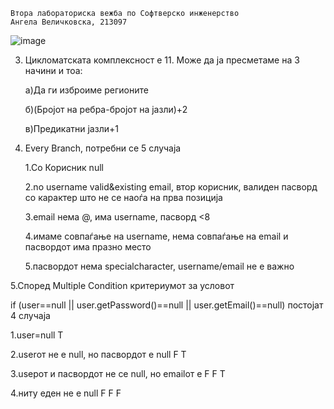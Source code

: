     Втора лабораториска вежба по Софтверско инженерство
    Ангела Величковска, 213097



 ![image](https://github.com/angelavelichkovska/SI_2023_lab2_213097/assets/129554338/4b5ae254-f3b4-4dfc-bc94-5051c08a3f90)




3. Цикломатската комплексност е 11. Може да ја пресметаме на 3 начини и тоа:

   а)Да ги изброиме регионите

   б)(Бројот на ребра-бројот на јазли)+2  

   в)Предикатни јазли+1 
   
   
   
   
4. Every Branch, потребни се 5 случаја

    1.Со Корисник null
    
    2.no username valid&existing email, втор корисник, валиден пасворд со карактер што не се наоѓа на прва позиција
    
    3.email нема @,  има username, пасворд <8
    
    4.имаме совпаѓање на username, нема совпаѓање на email и пасвордот има празно место
  
    5.пасвордот нема specialcharacter, username/email не е важно
    


5.Според Multiple Condition критериумот за условот

if (user==null || user.getPassword()==null || user.getEmail()==null) постојат 4 случаја

   1.user=null T
   
   2.userот не е null, но пасвордот е null F T
   
   3.useрот и пасвордот не се null, но emailот е F F T
   
   4.ниту еден не е null F F F
   
